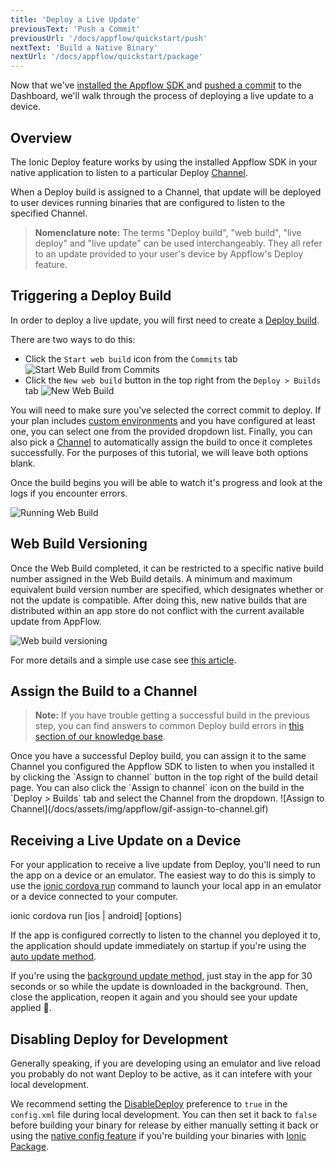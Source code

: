 ```yaml
---
title: 'Deploy a Live Update'
previousText: 'Push a Commit'
previousUrl: '/docs/appflow/quickstart/push'
nextText: 'Build a Native Binary'
nextUrl: '/docs/appflow/quickstart/package'
---
```


Now that we've [installed the Appflow SDK ](/docs/appflow/quickstart/installation) and
[pushed a commit](/docs/appflow/quickstart/push) to the Dashboard, we'll walk through the process of deploying a live update to a device.

## Overview
The Ionic Deploy feature works by using the installed Appflow SDK in your native application to listen to a particular Deploy [Channel](/docs/appflow/deploy/channels).

When a Deploy build is assigned to a Channel, that update will be deployed to user devices running binaries that are configured to listen to the specified Channel.

<blockquote>
<b>Nomenclature note:</b> The terms "Deploy build", "web build", "live deploy" and "live update" can be used interchangeably. They all refer to an update provided to your user's device by Appflow's Deploy feature.
</blockquote>

## Triggering a Deploy Build

In order to deploy a live update, you will first need to create a [Deploy build](/docs/appflow/deploy/builds).

There are two ways to do this:
* Click the `Start web build` icon from the `Commits` tab
![Start Web Build from Commits](/docs/assets/img/appflow/ss-start-web-build-commits.png)
* Click the `New web build` button in the top right from the `Deploy > Builds` tab
![New Web Build](/docs/assets/img/appflow/ss-new-web-build.png)

You will need to make sure you've selected the correct commit to deploy. If your plan includes [custom environments](/docs/appflow/automation/environments#custom-environments) and you have configured at least one, you can select one from the provided dropdown list.
Finally, you can also pick a [Channel](/docs/appflow/deploy/channels) to automatically assign the build to once it completes successfully.
For the purposes of this tutorial, we will leave both options blank. 

Once the build begins you will be able to watch it's
progress and look at the logs if you encounter errors.

![Running Web Build](/docs/assets/img/appflow/gif-start-web-build.gif)


 ## Web Build Versioning

Once the Web Build completed, it can be restricted to a specific native build number assigned in the Web Build details. A minimum and maximum equivalent build version number are specified, which designates whether or not the update is compatible. After doing this, new native builds that are distributed within an app store do not conflict with the current available update from AppFlow.

![Web build versioning](/docs/assets/img/appflow/web-build-versioning.png)

For more details and a simple use case see [this article](https://ionic.zendesk.com/hc/en-us/articles/360003567694-How-to-restrict-Deploy-updates-by-native-version).
  
## Assign the Build to a Channel

<blockquote>
<b>Note:</b> If you have trouble getting a successful build in the previous step, you can find answers to common Deploy build errors in
<a href="https://ionic.zendesk.com/hc/en-us/categories/360000410474-Deploy-Builds-Git-" target="_blank">this section of our knowledge base</a>.
</blockquote>
Once you have a successful Deploy build, you can assign it to the same Channel you configured the Appflow SDK to
listen to when you installed it by clicking the `Assign to channel` button in the top right of the build detail
page. You can also click the `Assign to channel` icon on the build in the `Deploy > Builds` tab and select the Channel
from the dropdown.
![Assign to Channel](/docs/assets/img/appflow/gif-assign-to-channel.gif)

## Receiving a Live Update on a Device

For your application to receive a live update from Deploy, you'll need to run the app on a device or an emulator. The easiest
way to do this is simply to use the [ionic cordova run](/docs/cli/commands/cordova-run) command to launch
your local app in an emulator or a device connected to your computer.

<command-line>
<command-prompt>
ionic cordova run [ios | android] [options]
</command-prompt>
</command-line>

If the app is configured correctly to
listen to the channel you deployed it to, the application should update immediately on startup if you're using the [auto update method](/docs/appflow/deploy/api#update_method).

If you're using the [background update method](/docs/appflow/deploy/api#update_method), just stay in the app for 30 seconds or so while the update
is downloaded in the background. Then, close the application, reopen it again and you should see your update applied 🎉.

## Disabling Deploy for Development

Generally speaking, if you are developing using an emulator and live reload you probably do not want Deploy to be active, as it can intefere with your local development. 

We recommend setting the 
[DisableDeploy](/docs/appflow/deploy/api#disabledeploy) preference to `true` in the `config.xml` file during local development. You can then set it back to `false` before building your binary for release by either manually setting it
back or using the [native config feature](/docs/appflow/package/native-configs)
if you're building your binaries with [Ionic Package](/docs/appflow/package/intro).
